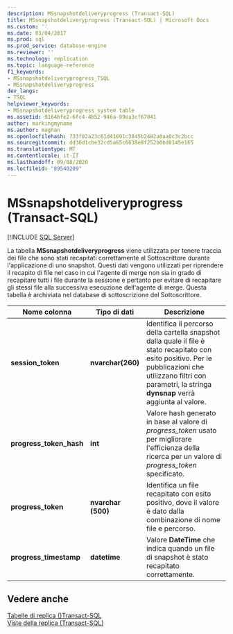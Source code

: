 ```yaml
---
description: MSsnapshotdeliveryprogress (Transact-SQL)
title: MSsnapshotdeliveryprogress (Transact-SQL) | Microsoft Docs
ms.custom: ''
ms.date: 03/04/2017
ms.prod: sql
ms.prod_service: database-engine
ms.reviewer: ''
ms.technology: replication
ms.topic: language-reference
f1_keywords:
- MSsnapshotdeliveryprogress_TSQL
- MSsnapshotdeliveryprogress
dev_langs:
- TSQL
helpviewer_keywords:
- MSsnapshotdeliveryprogress system table
ms.assetid: 9164bfe2-6fc4-4b52-946a-09ea3cf67041
author: markingmyname
ms.author: maghan
ms.openlocfilehash: 733f82a23c61d41691c3845b2482a0aa0c3c2bcc
ms.sourcegitcommit: dd36d1cbe32cd5a65c6638e8f252b0bd8145e165
ms.translationtype: MT
ms.contentlocale: it-IT
ms.lasthandoff: 09/08/2020
ms.locfileid: "89540209"
---
```

# <a name="mssnapshotdeliveryprogress-transact-sql"></a>MSsnapshotdeliveryprogress (Transact-SQL)
[!INCLUDE [SQL Server](../../includes/applies-to-version/sqlserver.md)]

  La tabella **MSsnapshotdeliveryprogress** viene utilizzata per tenere traccia dei file che sono stati recapitati correttamente al Sottoscrittore durante l'applicazione di uno snapshot. Questi dati vengono utilizzati per riprendere il recapito di file nel caso in cui l'agente di merge non sia in grado di recapitare tutti i file durante la sessione e pertanto per evitare di recapitare gli stessi file alla successiva esecuzione dell'agente di merge. Questa tabella è archiviata nel database di sottoscrizione del Sottoscrittore.  
  
|Nome colonna|Tipo di dati|Descrizione|  
|-----------------|---------------|-----------------|  
|**session_token**|**nvarchar(260)**|Identifica il percorso della cartella snapshot dalla quale il file è stato recapitato con esito positivo. Per le pubblicazioni che utilizzano filtri con parametri, la stringa **dynsnap** verrà aggiunta al valore.|  
|**progress_token_hash**|**int**|Valore hash generato in base al valore di *progress_token* usato per migliorare l'efficienza della ricerca per un valore di *progress_token* specificato.|  
|**progress_token**|**nvarchar (500)**|Identifica un file recapitato con esito positivo, dove il valore è dato dalla combinazione di nome file e percorso.|  
|**progress_timestamp**|**datetime**|Valore **DateTime** che indica quando un file di snapshot è stato recapitato correttamente.|  
  
## <a name="see-also"></a>Vedere anche  
 [Tabelle di replica &#40;&#41;Transact-SQL ](../../relational-databases/system-tables/replication-tables-transact-sql.md)   
 [Viste della replica &#40;Transact-SQL&#41;](../../relational-databases/system-views/replication-views-transact-sql.md)  
  
  
